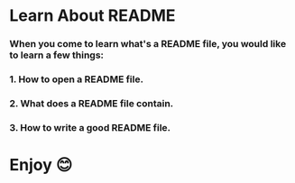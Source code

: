 # Learn About README
### When you come to learn what's a README file, you would like to learn a few things:
### 1. How to open a README file.
### 2. What does a README file contain.
### 3. How to write a good README file.
# Enjoy 😊